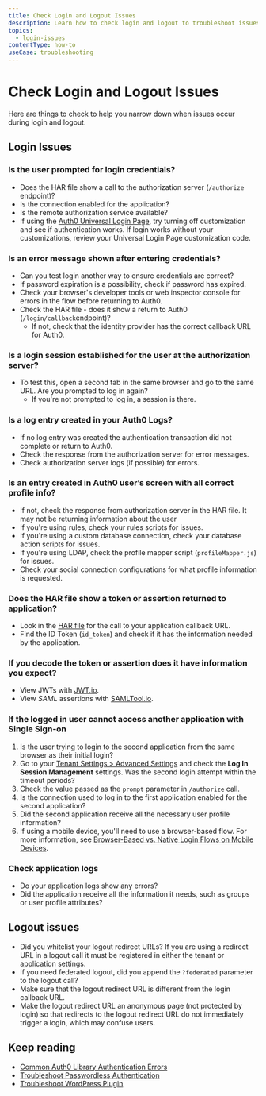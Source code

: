 ```yaml
---
title: Check Login and Logout Issues
description: Learn how to check login and logout to troubleshoot issues. 
topics:
  - login-issues
contentType: how-to
useCase: troubleshooting
---
```


# Check Login and Logout Issues

Here are things to check to help you narrow down when issues occur during login and logout.

## Login Issues

### Is the user prompted for login credentials?

* Does the HAR file show a call to the authorization server (`/authorize` endpoint)?
* Is the connection enabled for the application?
* Is the remote authorization service available? 
* If using the [Auth0 Universal Login Page](/universal-login), try turning off customization and see if authentication works. If login works without your customizations, review your Universal Login Page customization code.

### Is an error message shown after entering credentials?

* Can you test login another way to ensure credentials are correct?
* If password expiration is a possibility, check if password has expired.
* Check your browser's developer tools or web inspector console for errors in the flow before returning to Auth0.
* Check the HAR file - does it show a return to Auth0 (`/login/callback`endpoint)?
    - If not, check that the identity provider has the correct callback URL for Auth0.

### Is a login session established for the user at the authorization server?

* To test this, open a second tab in the same browser and go to the same URL. Are you prompted to log in again?
    - If you're not prompted to log in, a session is there.

### Is a log entry created in your Auth0 Logs?

* If no log entry was created the authentication transaction did not complete or return to Auth0.
* Check the response from the authorization server for error messages.
* Check authorization server logs (if possible) for errors.

### Is an entry created in Auth0 user’s screen with all correct profile info?

* If not, check the response from authorization server in the HAR file. It may not be returning information about the user
* If you're using rules, check your rules scripts for issues.
* If you're using a custom database connection, check your database action scripts for issues.
* If you're using LDAP, check the profile mapper script (`profileMapper.js`) for issues.
* Check your social connection configurations for what profile information is requested.

### Does the HAR file show a token or assertion returned to application?

* Look in the [HAR file](/troubleshoot/guides/generate-har-files) for the call to your application callback URL.
* Find the ID Token (`id_token`) and check if it has the information needed by the application.

### If you decode the token or assertion does it have information you expect?

* View JWTs with [JWT.io](http://jwt.io).
* View <dfn data-key="security-assertion-markup-language">SAML</dfn> assertions with [SAMLTool.io](http://samltool.io).

### If the logged in user cannot access another application with Single Sign-on

1. Is the user trying to login to the second application from the same browser as their initial login?
2. Go to your [Tenant Settings > Advanced Settings](${manage_url}/#/tenant/advanced) and check the **Log In Session Management** settings. Was the second login attempt within the timeout periods?
3. Check the value passed as the `prompt` parameter in `/authorize` call.
4. Is the connection used to log in to the first application enabled for the second application?
5. Did the second application receive all the necessary user profile information?
6. If using a mobile device, you'll need to use a browser-based flow. For more information, see [Browser-Based vs. Native Login Flows on Mobile Devices](/design/browser-based-vs-native-experience-on-mobile).

### Check application logs

* Do your application logs show any errors?
* Did the application receive all the information it needs, such as groups or user profile attributes?

## Logout issues

* Did you whitelist your logout redirect URLs? If you are using a redirect URL in a logout call it must be registered in either the tenant or application settings.
* If you need federated logout, did you append the `?federated` parameter to the logout call?
* Make sure that the logout redirect URL is different from the login callback URL.
* Make the logout redirect URL an anonymous page (not protected by login) so that redirects to the logout redirect URL do not immediately trigger a login, which may confuse users.

## Keep reading

* [Common Auth0 Library Authentication Errors](/libraries/error-messages)
* [Troubleshoot Passwordless Authentication](/connections/passwordless/troubleshoot)
* [Troubleshoot WordPress Plugin](/cms/wordpress/troubleshoot)